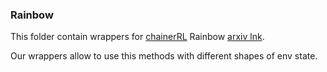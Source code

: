 ### Rainbow

This folder contain wrappers for [chainerRL](https://github.com/chainer/chainerrl) Rainbow [arxiv lnk](https://arxiv.org/abs/1710.02298).

Our wrappers allow to use this methods with different shapes of env state. 